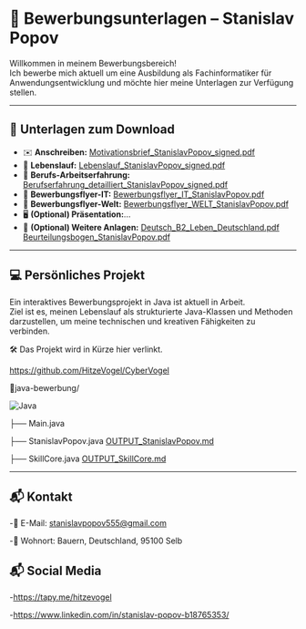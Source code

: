 # 💼 Bewerbungsunterlagen – Stanislav Popov

Willkommen in meinem Bewerbungsbereich!  
Ich bewerbe mich aktuell um eine Ausbildung als Fachinformatiker für Anwendungsentwicklung und möchte hier meine Unterlagen zur Verfügung stellen.

---

## 📄 Unterlagen zum Download

- ✉️ **Anschreiben:** [Motivationsbrief_StanislavPopov_signed.pdf](./Motivationsbrief_StanislavPopov_signed.pdf)
- 📃 **Lebenslauf:** [Lebenslauf_StanislavPopov_signed.pdf](./Lebenslauf_StanislavPopov_signed.pdf)
- 📃 **Berufs-Arbeitserfahrung:** [Berufserfahrung_detailliert_StanislavPopov_signed.pdf](./Berufserfahrung_detailliert_StanislavPopov_signed.pdf)
- 📃 **Bewerbungsflyer-IT:** [Bewerbungsflyer_IT_StanislavPopov.pdf](./Bewerbungsflyer_IT_StanislavPopov.pdf)
- 📃 **Bewerbungsflyer-Welt:** [Bewerbungsflyer_WELT_StanislavPopov.pdf](./Bewerbungsflyer_WELT_StanislavPopov.pdf)
- 🖥️ **(Optional) Präsentation:**...
- 📎 **(Optional) Weitere Anlagen:** [Deutsch_B2_Leben_Deutschland.pdf](./Deutsch_B2_Leben_Deutschland.pdf) [Beurteilungsbogen_StanislavPopov.pdf](./Beurteilungsbogen_StanislavPopov.pdf)

---

## 💻 Persönliches Projekt

Ein interaktives Bewerbungsprojekt in Java ist aktuell in Arbeit.  
Ziel ist es, meinen Lebenslauf als strukturierte Java-Klassen und Methoden darzustellen, um meine technischen und kreativen Fähigkeiten zu verbinden.

🛠️ Das Projekt wird in Kürze hier verlinkt.

https://github.com/HitzeVogel/CyberVogel

🧠java-bewerbung/ 

![Java](https://img.shields.io/badge/Code-Java-orange?logo=java)

├── Main.java

├── StanislavPopov.java [OUTPUT_StanislavPopov.md](./OUTPUT_StanislavPopov.md) 

├── SkillCore.java [OUTPUT_SkillCore.md](./OUTPUT_SkillCore.md) 

---

## 📬 Kontakt

-📧 E-Mail: stanislavpopov555@gmail.com

-📍 Wohnort: Bauern, Deutschland, 95100 Selb

## 📬 Social Media
-https://tapy.me/hitzevogel

-https://www.linkedin.com/in/stanislav-popov-b18765353/

